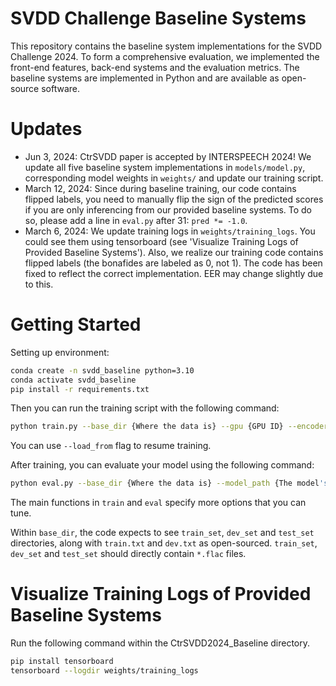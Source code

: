 # SVDD Challenge Baseline Systems
This repository contains the baseline system implementations for the SVDD Challenge 2024. To form a comprehensive evaluation, we implemented the front-end features, back-end systems and the evaluation metrics. The baseline systems are implemented in Python and are available as open-source software.

# Updates
- Jun 3, 2024: CtrSVDD paper is accepted by INTERSPEECH 2024! We update all five baseline system implementations in `models/model.py`, corresponding model weights in `weights/` and update our training script.
- March 12, 2024: Since during baseline training, our code contains flipped labels, you need to manually flip the sign of the predicted scores if you are only inferencing from our provided baseline systems. To do so, please add a line in `eval.py` after 31: `pred *= -1.0`.
- March 6, 2024: We update training logs in `weights/training_logs`. You could see them using tensorboard (see 'Visualize Training Logs of Provided Baseline Systems'). Also, we realize our training code contains flipped labels (the bonafides are labeled as 0, not 1). The code has been fixed to reflect the correct implementation. EER may change slightly due to this.

# Getting Started

Setting up environment:
```bash
conda create -n svdd_baseline python=3.10
conda activate svdd_baseline
pip install -r requirements.txt
```

Then you can run the training script with the following command:
```bash
python train.py --base_dir {Where the data is} --gpu {GPU ID} --encoder {Encoder Type} --batch_size {Batch size}
```
You can use `--load_from` flag to resume training.

After training, you can evaluate your model using the following command:
```bash
python eval.py --base_dir {Where the data is} --model_path {The model's weights file} --gpu {GPU ID} --encoder {Encoder Type} --batch_size {Batch size}
```

The main functions in `train` and `eval` specify more options that you can tune. 

Within `base_dir`, the code expects to see `train_set`, `dev_set` and `test_set` directories, along with `train.txt` and `dev.txt` as open-sourced. `train_set`, `dev_set` and `test_set` should directly contain `*.flac` files.

# Visualize Training Logs of Provided Baseline Systems
Run the following command within the CtrSVDD2024_Baseline directory.

```bash
pip install tensorboard
tensorboard --logdir weights/training_logs
```

